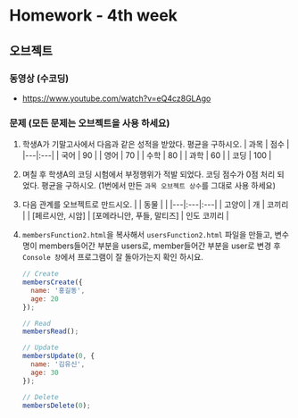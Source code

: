 # Homework - 4th week

## 오브젝트
### 동영상 (수코딩)
* https://www.youtube.com/watch?v=eQ4cz8GLAgo

### 문제 (모든 문제는 오브젝트을 사용 하세요)
1. 학생A가 기말고사에서 다음과 같은 성적을 받았다. 평균을 구하시오.
    | 과목 | 점수 |
    |---|:---|
    | 국어 | 90 |
    | 영어 | 70 |
    | 수학 | 80 |
    | 과학 | 60 |
    | 코딩 | 100 |

2. 며칠 후 학생A의 코딩 시험에서 부정행위가 적발 되었다. 코딩 점수가 0점 처리 되었다. 평균을 구하시오. (1번에서 만든 `과목 오브젝트 상수`를 그대로 사용 하세요)

3. 다음 관계를 오브젝트로 만드시오.
    |  | 동물 | |
    |---|:---|:---|
    | 고양이 | 개 | 코끼리 |
    | [페르시안, 시암] | [포메라니안, 푸들, 말티즈] | 인도 코끼리 |

4. `membersFunction2.html`을 복사해서 `usersFunction2.html` 파일을 만들고,
   변수명이 members들어간 부분을 users로, member들어간 부분을 user로 변경 후 `Console 창`에서 프로그램이 잘 돌아가는지 확인 하시요.
    ```js
    // Create
    membersCreate({
      name: '홍길동',
      age: 20
    });

    // Read
    membersRead();

    // Update
    membersUpdate(0, {
      name: '김유신',
      age: 30
    });

    // Delete
    membersDelete(0);
    ```
